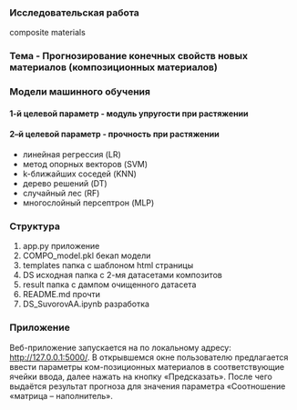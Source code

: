 ### Исследовательская работа
composite materials

### Тема - Прогнозирование конечных свойств новых материалов (композиционных материалов)

### Модели машинного обучения

#### 1-й целевой параметр - модуль упругости при растяжении
#### 2–й целевой параметр - прочность при растяжении

- линейная регрессия (LR)
- метод опорных векторов (SVM)
- k-ближайших соседей (KNN)
- дерево решений (DT)
- случайный лес (RF)
- многослойный персептрон (MLP)


### Структура

1. app.py приложение
2. COMPO_model.pkl бекап модели
3. templates папка с шаблоном html страницы
4. DS исходная папка с 2-мя датасетами композитов
5. result папка с дампом очищенного датасета
6. README.md прочти
7. DS_SuvorovAA.ipynb разработка

### Приложение

Веб-приложение запускается на по локальному адресу: http://127.0.0.1:5000/.
В открывшемся окне пользователю предлагается ввести параметры ком-позиционных материалов в соответствующие ячейки ввода, далее нажать на кнопку «Предсказать». После чего выдаётся результат прогноза для значения параметра «Соотношение «матрица – наполнитель».
